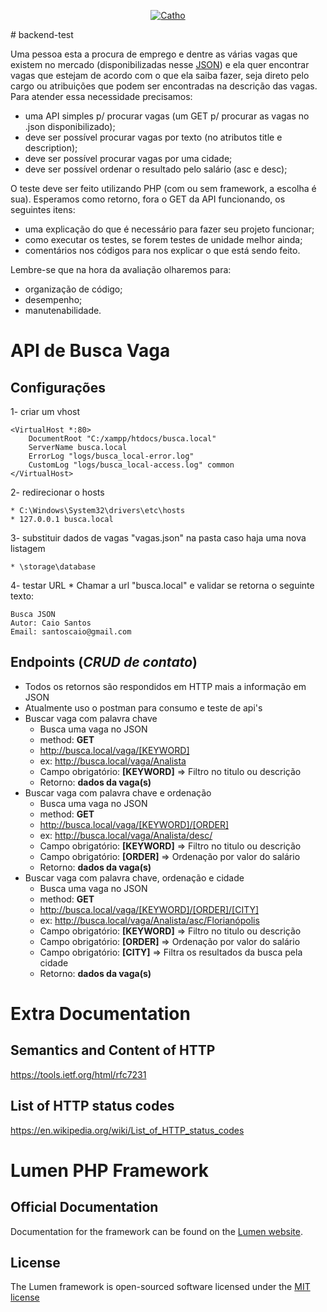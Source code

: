 <p align="center">
  <a href="http://www.catho.com.br">
      <img src="http://static.catho.com.br/svg/site/logoCathoB2c.svg" alt="Catho"/>
  </a>
</p>
# backend-test

Uma pessoa esta a procura de emprego e dentre as várias vagas que existem no mercado (disponibilizadas nesse <a href="https://github.com/catho/backend-test/blob/master/vagas.json">JSON</a>) e ela quer encontrar vagas que estejam de acordo com o que ela saiba fazer, seja direto pelo cargo ou atribuições que podem ser encontradas na descrição das vagas. Para atender essa necessidade precisamos:

- uma API simples p/ procurar vagas (um GET p/ procurar as vagas no .json disponibilizado);
- deve ser possível procurar vagas por texto (no atributos title e description);
- deve ser possível procurar vagas por uma cidade;
- deve ser possível ordenar o resultado pelo salário (asc e desc);

O teste deve ser feito utilizando PHP (com ou sem framework, a escolha é sua). Esperamos como retorno, fora o GET da API funcionando, os seguintes itens:

- uma explicação do que é necessário para fazer seu projeto funcionar;
- como executar os testes, se forem testes de unidade melhor ainda;
- comentários nos códigos para nos explicar o que está sendo feito.

Lembre-se que na hora da avaliação olharemos para:

- organização de código;
- desempenho;
- manutenabilidade.



# API de Busca Vaga

## Configurações
1- criar um vhost
```
<VirtualHost *:80>
    DocumentRoot "C:/xampp/htdocs/busca.local"
    ServerName busca.local
    ErrorLog "logs/busca_local-error.log"
    CustomLog "logs/busca_local-access.log" common
</VirtualHost>
```

2- redirecionar o hosts
```
* C:\Windows\System32\drivers\etc\hosts
* 127.0.0.1	busca.local
```

3- substituir dados de vagas "vagas.json" na pasta caso haja uma nova listagem
```
* \storage\database
```

4- testar URL
    * Chamar a url "busca.local" e validar se retorna o seguinte texto:
```
Busca JSON
Autor: Caio Santos
Email: santoscaio@gmail.com
```

## Endpoints (*CRUD de contato*)
- Todos os retornos são respondidos em HTTP mais a informação em JSON
- Atualmente uso o postman para consumo e teste de api's
- Buscar vaga com palavra chave
    - Busca uma vaga no JSON
    - method: **GET**
    - http://busca.local/vaga/[KEYWORD]
    - ex: http://busca.local/vaga/Analista
    - Campo obrigatório: **[KEYWORD]** => Filtro no titulo ou descrição
    - Retorno: **dados da vaga(s)**
- Buscar vaga com palavra chave e ordenação
    - Busca uma vaga no JSON
    - method: **GET**
    - http://busca.local/vaga/[KEYWORD]/[ORDER]
    - ex: http://busca.local/vaga/Analista/desc/
    - Campo obrigatório: **[KEYWORD]** => Filtro no titulo ou descrição
    - Campo obrigatório: **[ORDER]** => Ordenação por valor do salário
    - Retorno: **dados da vaga(s)**
- Buscar vaga com palavra chave, ordenação e cidade
    - Busca uma vaga no JSON
    - method: **GET**
    - http://busca.local/vaga/[KEYWORD]/[ORDER]/[CITY]
    - ex: http://busca.local/vaga/Analista/asc/Florianópolis
    - Campo obrigatório: **[KEYWORD]** => Filtro no titulo ou descrição
    - Campo obrigatório: **[ORDER]** => Ordenação por valor do salário
    - Campo obrigatório: **[CITY]** => Filtra os resultados da busca pela cidade
    - Retorno: **dados da vaga(s)**

# Extra Documentation
## Semantics and Content of HTTP
https://tools.ietf.org/html/rfc7231

## List of HTTP status codes
https://en.wikipedia.org/wiki/List_of_HTTP_status_codes


# Lumen PHP Framework
## Official Documentation
Documentation for the framework can be found on the [Lumen website](http://lumen.laravel.com/docs).

## License
The Lumen framework is open-sourced software licensed under the [MIT license](http://opensource.org/licenses/MIT)
